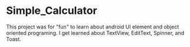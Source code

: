 # Simple_Calculator
This project was for "fun" to learn about android UI element and object oriented programing.
I get learned about TextView, EditText, Spinner, and Toast.
